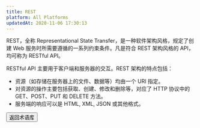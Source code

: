 ```yaml
---
title: REST
platform: All Platforms
updatedAt: 2020-11-06 17:30:13
---
```

REST，全称 Representational State Transfer，是一种软件架构风格，规定了创建 Web 服务时所需要遵循的一系列约束条件。凡是符合 REST 架构风格的 API，均可称为 RESTful API。

RESTful API 主要用于客户端和服务器的交互。REST 架构的特点包括：

- 资源（如存储在服务器上的文件、数据等）均由一个 URI 指定。
- 对资源的操作主要包括获取、创建、修改和删除等，对应了 HTTP 协议中的 GET、POST、PUT 和 DELETE 方法。
- 服务端的响应可以是 HTML, XML, JSON 或其他格式。

<a href="./terms"><button>返回术语库</button></a>